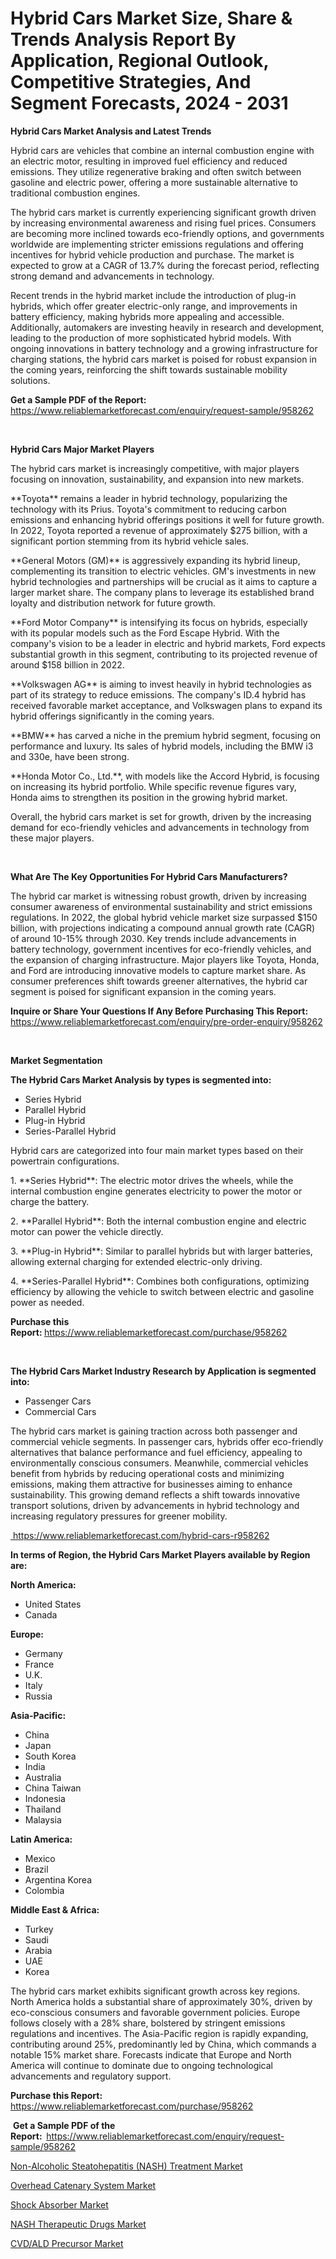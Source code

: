 <p><h1>Hybrid Cars Market Size, Share & Trends Analysis Report By Application, Regional Outlook, Competitive Strategies, And Segment Forecasts, 2024 - 2031</h1></p><p><strong>Hybrid Cars Market Analysis and Latest Trends</strong></p>
<p><p>Hybrid cars are vehicles that combine an internal combustion engine with an electric motor, resulting in improved fuel efficiency and reduced emissions. They utilize regenerative braking and often switch between gasoline and electric power, offering a more sustainable alternative to traditional combustion engines.</p><p>The hybrid cars market is currently experiencing significant growth driven by increasing environmental awareness and rising fuel prices. Consumers are becoming more inclined towards eco-friendly options, and governments worldwide are implementing stricter emissions regulations and offering incentives for hybrid vehicle production and purchase. The market is expected to grow at a CAGR of 13.7% during the forecast period, reflecting strong demand and advancements in technology.</p><p>Recent trends in the hybrid market include the introduction of plug-in hybrids, which offer greater electric-only range, and improvements in battery efficiency, making hybrids more appealing and accessible. Additionally, automakers are investing heavily in research and development, leading to the production of more sophisticated hybrid models. With ongoing innovations in battery technology and a growing infrastructure for charging stations, the hybrid cars market is poised for robust expansion in the coming years, reinforcing the shift towards sustainable mobility solutions.</p></p>
<p><strong>Get a Sample PDF of the Report:&nbsp;</strong> <a href="https://www.reliablemarketforecast.com/enquiry/request-sample/958262?utm_campaign=1129&utm_medium=2&utm_source=Github&utm_content=ia&utm_term=03112024&utm_id=hybrid-cars">https://www.reliablemarketforecast.com/enquiry/request-sample/958262</a></p>
<p>&nbsp;</p>
<p><strong>Hybrid Cars Major Market Players</strong></p>
<p><p>The hybrid cars market is increasingly competitive, with major players focusing on innovation, sustainability, and expansion into new markets. </p><p>**Toyota** remains a leader in hybrid technology, popularizing the technology with its Prius. Toyota's commitment to reducing carbon emissions and enhancing hybrid offerings positions it well for future growth. In 2022, Toyota reported a revenue of approximately $275 billion, with a significant portion stemming from its hybrid vehicle sales.</p><p>**General Motors (GM)** is aggressively expanding its hybrid lineup, complementing its transition to electric vehicles. GM's investments in new hybrid technologies and partnerships will be crucial as it aims to capture a larger market share. The company plans to leverage its established brand loyalty and distribution network for future growth.</p><p>**Ford Motor Company** is intensifying its focus on hybrids, especially with its popular models such as the Ford Escape Hybrid. With the company's vision to be a leader in electric and hybrid markets, Ford expects substantial growth in this segment, contributing to its projected revenue of around $158 billion in 2022.</p><p>**Volkswagen AG** is aiming to invest heavily in hybrid technologies as part of its strategy to reduce emissions. The company's ID.4 hybrid has received favorable market acceptance, and Volkswagen plans to expand its hybrid offerings significantly in the coming years.</p><p>**BMW** has carved a niche in the premium hybrid segment, focusing on performance and luxury. Its sales of hybrid models, including the BMW i3 and 330e, have been strong.</p><p>**Honda Motor Co., Ltd.**, with models like the Accord Hybrid, is focusing on increasing its hybrid portfolio. While specific revenue figures vary, Honda aims to strengthen its position in the growing hybrid market.</p><p>Overall, the hybrid cars market is set for growth, driven by the increasing demand for eco-friendly vehicles and advancements in technology from these major players.</p></p>
<p>&nbsp;</p>
<p><strong>What Are The Key Opportunities For Hybrid Cars Manufacturers?</strong></p>
<p><p>The hybrid car market is witnessing robust growth, driven by increasing consumer awareness of environmental sustainability and strict emissions regulations. In 2022, the global hybrid vehicle market size surpassed $150 billion, with projections indicating a compound annual growth rate (CAGR) of around 10-15% through 2030. Key trends include advancements in battery technology, government incentives for eco-friendly vehicles, and the expansion of charging infrastructure. Major players like Toyota, Honda, and Ford are introducing innovative models to capture market share. As consumer preferences shift towards greener alternatives, the hybrid car segment is poised for significant expansion in the coming years.</p></p>
<p><strong>Inquire or Share Your Questions If Any Before Purchasing This Report:</strong> <a href="https://www.reliablemarketforecast.com/enquiry/pre-order-enquiry/958262?utm_campaign=1129&utm_medium=2&utm_source=Github&utm_content=ia&utm_term=03112024&utm_id=hybrid-cars">https://www.reliablemarketforecast.com/enquiry/pre-order-enquiry/958262</a></p>
<p>&nbsp;</p>
<p><strong>Market Segmentation</strong></p>
<p><strong>The Hybrid Cars Market Analysis by types is segmented into:</strong></p>
<p><ul><li>Series Hybrid</li><li>Parallel Hybrid</li><li>Plug-in Hybrid</li><li>Series-Parallel Hybrid</li></ul></p>
<p><p>Hybrid cars are categorized into four main market types based on their powertrain configurations. </p><p>1. **Series Hybrid**: The electric motor drives the wheels, while the internal combustion engine generates electricity to power the motor or charge the battery. </p><p>   </p><p>2. **Parallel Hybrid**: Both the internal combustion engine and electric motor can power the vehicle directly.</p><p>3. **Plug-in Hybrid**: Similar to parallel hybrids but with larger batteries, allowing external charging for extended electric-only driving.</p><p>4. **Series-Parallel Hybrid**: Combines both configurations, optimizing efficiency by allowing the vehicle to switch between electric and gasoline power as needed.</p></p>
<p><strong>Purchase this Report:&nbsp;</strong><a href="https://www.reliablemarketforecast.com/purchase/958262?utm_campaign=1129&utm_medium=2&utm_source=Github&utm_content=ia&utm_term=03112024&utm_id=hybrid-cars">https://www.reliablemarketforecast.com/purchase/958262</a></p>
<p>&nbsp;</p>
<p><strong>The Hybrid Cars Market Industry Research by Application is segmented into:</strong></p>
<p><ul><li>Passenger Cars</li><li>Commercial Cars</li></ul></p>
<p><p>The hybrid cars market is gaining traction across both passenger and commercial vehicle segments. In passenger cars, hybrids offer eco-friendly alternatives that balance performance and fuel efficiency, appealing to environmentally conscious consumers. Meanwhile, commercial vehicles benefit from hybrids by reducing operational costs and minimizing emissions, making them attractive for businesses aiming to enhance sustainability. This growing demand reflects a shift towards innovative transport solutions, driven by advancements in hybrid technology and increasing regulatory pressures for greener mobility.</p></p>
<p><a href="https://www.reliablemarketforecast.com/hybrid-cars-r958262?utm_campaign=1129&utm_medium=2&utm_source=Github&utm_content=ia&utm_term=03112024&utm_id=hybrid-cars">&nbsp;https://www.reliablemarketforecast.com/hybrid-cars-r958262</a></p>
<p><strong>In terms of Region, the Hybrid Cars Market Players available by Region are:</strong></p>
<p>
    <p> <strong> North America: </strong>
        <ul>
            <li>United States</li>
            <li>Canada</li>
        </ul>
        </p> 
    <p> <strong> Europe: </strong>
        <ul>
            <li>Germany</li>
            <li>France</li>
            <li>U.K.</li>
            <li>Italy</li>
            <li>Russia</li>
        </ul>
        </p> 
    <p> <strong> Asia-Pacific: </strong>
        <ul>
            <li>China</li>
            <li>Japan</li>
            <li>South Korea</li>
            <li>India</li>
            <li>Australia</li>
            <li>China Taiwan</li>
            <li>Indonesia</li>
            <li>Thailand</li>
            <li>Malaysia</li>
        </ul>
        </p> 
    <p> <strong> Latin America: </strong>
        <ul>
            <li>Mexico</li>
            <li>Brazil</li>
            <li>Argentina Korea</li>
            <li>Colombia</li>
        </ul>
        </p> 
    <p> <strong> Middle East & Africa: </strong>
        <ul>
            <li>Turkey</li>
            <li>Saudi</li>
            <li>Arabia</li>
            <li>UAE</li>
            <li>Korea</li>
        </ul>
    </p>
    </p>
<p><p>The hybrid cars market exhibits significant growth across key regions. North America holds a substantial share of approximately 30%, driven by eco-conscious consumers and favorable government policies. Europe follows closely with a 28% share, bolstered by stringent emissions regulations and incentives. The Asia-Pacific region is rapidly expanding, contributing around 25%, predominantly led by China, which commands a notable 15% market share. Forecasts indicate that Europe and North America will continue to dominate due to ongoing technological advancements and regulatory support.</p></p>
<p><strong>Purchase this Report: </strong><a href="https://www.reliablemarketforecast.com/purchase/958262?utm_campaign=1129&utm_medium=2&utm_source=Github&utm_content=ia&utm_term=03112024&utm_id=hybrid-cars">https://www.reliablemarketforecast.com/purchase/958262</a></p>
<p>&nbsp;<strong>Get a Sample PDF of the Report:&nbsp;&nbsp;</strong><a href="https://www.reliablemarketforecast.com/enquiry/request-sample/958262?utm_campaign=1129&utm_medium=2&utm_source=Github&utm_content=ia&utm_term=03112024&utm_id=hybrid-cars">https://www.reliablemarketforecast.com/enquiry/request-sample/958262</a></p>
<p><strong></strong></p>
<p><p><a href="https://issuu.com/reportprime-2/docs/non-alcoholic-steatohepatitis-nash-_5b5e5996b60149?utm_campaign=1129&utm_medium=2&utm_source=Github&utm_content=ia&utm_term=03112024&utm_id=hybrid-cars">Non-Alcoholic Steatohepatitis (NASH) Treatment Market</a></p><p><a href="https://github.com/loanv6asmitty/Market-Research-Report-List-1/blob/main/overhead-catenary-system-market.md?utm_campaign=1129&utm_medium=2&utm_source=Github&utm_content=ia&utm_term=03112024&utm_id=hybrid-cars">Overhead Catenary System Market</a></p><p><a href="https://github.com/juliaficg7n3/Market-Research-Report-List-1/blob/main/shock-absorber-market.md?utm_campaign=1129&utm_medium=2&utm_source=Github&utm_content=ia&utm_term=03112024&utm_id=hybrid-cars">Shock Absorber Market</a></p><p><a href="https://issuu.com/reportprime-2/docs/nash-therapeutic-drugs-market-size-_cb3227f382134b?utm_campaign=1129&utm_medium=2&utm_source=Github&utm_content=ia&utm_term=03112024&utm_id=hybrid-cars">NASH Therapeutic Drugs Market</a></p><p><a href="https://www.linkedin.com/pulse/global-cvdald-precursor-industry-analysis-share-growth-trends-iyxhc?utm_campaign=1129&utm_medium=2&utm_source=Github&utm_content=ia&utm_term=03112024&utm_id=hybrid-cars">CVD/ALD Precursor Market</a></p></p>